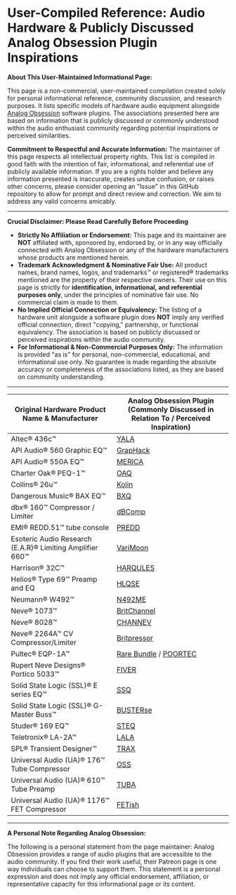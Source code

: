 # User-Compiled Reference: Audio Hardware & Publicly Discussed Analog Obsession Plugin Inspirations

**About This User-Maintained Informational Page:**

This page is a non-commercial, user-maintained compilation created solely for personal informational reference, community discussion, and research purposes. It lists specific models of hardware audio equipment alongside [Analog Obsession](https://www.patreon.com/analogobsession) software plugins. The associations presented here are based on information that is publicly discussed or commonly understood within the audio enthusiast community regarding potential inspirations or perceived similarities.

**Commitment to Respectful and Accurate Information:**
The maintainer of this page respects all intellectual property rights. This list is compiled in good faith with the intention of fair, informational, and referential use of publicly available information. If you are a rights holder and believe any information presented is inaccurate, creates undue confusion, or raises other concerns, please consider opening an "Issue" in this GitHub repository to allow for prompt and direct review and correction. We aim to address any valid concerns amicably.

---

**Crucial Disclaimer: Please Read Carefully Before Proceeding**

* **Strictly No Affiliation or Endorsement:** This page and its maintainer are **NOT** affiliated with, sponsored by, endorsed by, or in any way officially connected with Analog Obsession or any of the hardware manufacturers whose products are mentioned herein.
* **Trademark Acknowledgment & Nominative Fair Use:** All product names, brand names, logos, and trademarks™ or registered® trademarks mentioned are the property of their respective owners. Their use on this page is strictly for **identification, informational, and referential purposes only**, under the principles of nominative fair use. No commercial claim is made to them.
* **No Implied Official Connection or Equivalency:** The listing of a hardware unit alongside a software plugin does **NOT** imply any verified official connection, direct "copying," partnership, or functional equivalency. The association is based on publicly discussed or perceived inspirations within the audio community.
* **For Informational & Non-Commercial Purposes Only:** The information is provided "as is" for personal, non-commercial, educational, and informational use only. No guarantee is made regarding the absolute accuracy or completeness of the associations listed, as they are based on community understanding.

---

| Original Hardware Product Name & Manufacturer                | Analog Obsession Plugin (Commonly Discussed in Relation To / Perceived Inspiration)   |
|--------------------------------------------------------------|---------------------------------------------------------------------------------------|
| Altec® 436c™                                                 | [YALA](https://www.patreon.com/posts/yala-34323384)                                   |
| API Audio® 560 Graphic EQ™                                   | [GrapHack](https://www.patreon.com/posts/graphack-80663451)                           |
| API Audio® 550A EQ™                                          | [MERICA](https://www.patreon.com/posts/american-bundle-55358141)                      |
| Charter Oak® PEQ-1™                                          | [OAQ](https://www.patreon.com/posts/oaq-69993062)                                     |
| Collins® 26u™                                                | [Kolin](https://www.patreon.com/posts/49184069)                                       |
| Dangerous Music® BAX EQ™                                     | [BXQ](https://www.patreon.com/posts/bxq-35000375)                                     |
| dbx® 160™ Compressor / Limiter                               | [dBComp](https://www.patreon.com/posts/dbcomp-56933944)                               |
| EMI® REDD.51™ tube console                                   | [PREDD](https://www.patreon.com/posts/predd-57672680)                                 |
| Esoteric Audio Research (E.A.R)® Limiting Amplifier 660™     | [VariMoon](https://www.patreon.com/posts/varimoon-34323360)                           |
| Harrison® 32C™                                               | [HARQULES](https://www.patreon.com/posts/harqules-34306427)                           |
| Helios® Type 69™ Preamp and EQ                               | [HLQSE](https://www.patreon.com/posts/hlqse-34292290)                                 |
| Neumann® W492™                                               | [N492ME](https://www.patreon.com/posts/n492me-34323127)                               |
| Neve® 1073™                                                  | [BritChannel](https://www.patreon.com/posts/britbundle-79798060)                      |
| Neve® 8028™                                                  | [CHANNEV](https://www.patreon.com/posts/channev-52960238)                             |
| Neve® 2264A™ CV Compressor/Limiter                           | [Britpressor ](https://www.patreon.com/posts/britbundle-79798060)                     |
| Pultec® EQP-1A™                                              | [Rare Bundle](https://www.patreon.com/posts/rare-bundle-90832098) / [POORTEC](https://www.patreon.com/posts/poortec-119632465) |
| Rupert Neve Designs® Portico 5033™                           | [FIVER](https://www.patreon.com/posts/fiver-48483719)                                 |
| Solid State Logic (SSL)® E series EQ™                        | [SSQ](https://www.patreon.com/posts/ssq-54598496)                                     |
| Solid State Logic (SSL)® G-Master Buss™                      | [BUSTERse](https://www.patreon.com/posts/busterse-42658623)                           |
| Studer® 169 EQ™                                              | [STEQ](https://www.patreon.com/posts/steq-35318911)                                   |
| Teletronix® LA-2A™                                           | [LALA](https://www.patreon.com/posts/lala-36128829)                                   |
| SPL® Transient Designer™                                     | [TRAX](https://www.patreon.com/posts/70970958)                                        |
| Universal Audio (UA)® 176™ Tube Compressor                   | [OSS](https://www.patreon.com/posts/oss-34292591)                                     |
| Universal Audio (UA)® 610™ Tube Preamp                       | [TUBA](https://www.patreon.com/posts/49184069)                                        |
| Universal Audio (UA)® 1176™ FET Compressor                   | [FETish](https://www.patreon.com/posts/51962024)                                      |

---

**A Personal Note Regarding Analog Obsession:**

The following is a personal statement from the page maintainer: Analog Obsession provides a range of audio plugins that are accessible to the audio community. If you find their work useful, their Patreon page is one way individuals can choose to support them. This statement is a personal expression and does not imply any official endorsement, affiliation, or representative capacity for this informational page or its content.
